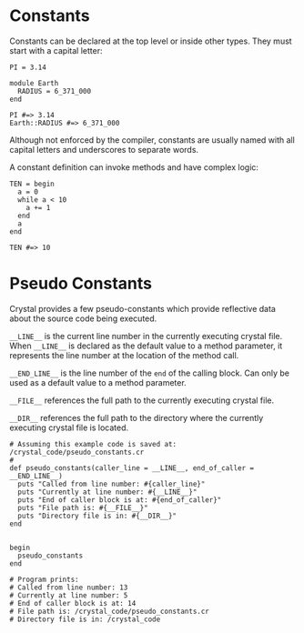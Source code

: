 # Constants

Constants can be declared at the top level or inside other types. They must start with a capital letter:

```crystal
PI = 3.14

module Earth
  RADIUS = 6_371_000
end

PI #=> 3.14
Earth::RADIUS #=> 6_371_000
```

Although not enforced by the compiler, constants are usually named with all capital letters and underscores to separate words.

A constant definition can invoke methods and have complex logic:

```crystal
TEN = begin
  a = 0
  while a < 10
    a += 1
  end
  a
end

TEN #=> 10
```

# Pseudo Constants

Crystal provides a few pseudo-constants which provide reflective data about the source code being executed.

`__LINE__` is the current line number in the currently executing crystal file. When `__LINE__` is declared as the default value to a method parameter, it represents the line number at the location of the method call.

`__END_LINE__` is the line number of the `end` of the calling block. Can only be used as a default value to a method parameter.

`__FILE__` references the full path to the currently executing crystal file.

`__DIR__` references the full path to the directory where the currently executing crystal file is located.

```crystal
# Assuming this example code is saved at: /crystal_code/pseudo_constants.cr
#
def pseudo_constants(caller_line = __LINE__, end_of_caller = __END_LINE__)
  puts "Called from line number: #{caller_line}"
  puts "Currently at line number: #{__LINE__}"
  puts "End of caller block is at: #{end_of_caller}"
  puts "File path is: #{__FILE__}"
  puts "Directory file is in: #{__DIR__}"
end


begin
  pseudo_constants
end

# Program prints:
# Called from line number: 13
# Currently at line number: 5
# End of caller block is at: 14
# File path is: /crystal_code/pseudo_constants.cr
# Directory file is in: /crystal_code
```
